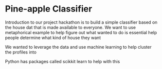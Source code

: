 # Pine-apple Classifier 

Introduction to our project hackathon is to build a simple classifier based on the house dat that is made available to everyone.
We want to use metaphorical example to help figure out what wanted to do is essential help people determine what kind of house they want

We wanted to leverage the data and use machine learning to help cluster the profiles into 

Python has packages called scikkit learn to help with this
